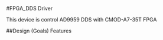 #FPGA_DDS Driver

This device is control AD9959 DDS with CMOD-A7-35T FPGA

##Design (Goals) Features 